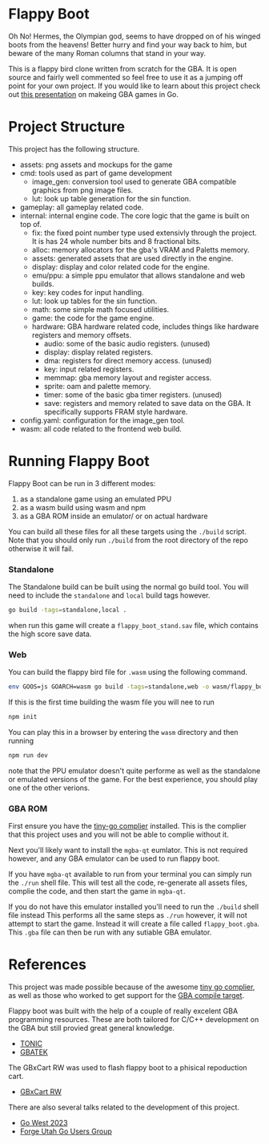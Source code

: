 # Flappy Boot
Oh No! Hermes, the Olympian god, seems to have dropped on of his winged boots from the heavens!
Better hurry and find your way back to him, but beware of the many Roman columns that stand in your way.

This is a flappy bird clone written from scratch for the GBA.
It is open source and fairly well commented so feel free to use it as a jumping off point for your own project.
If you would like to learn about this project check out [this presentation](https://youtu.be/mrWJZSVSRVQ?si=653ayqaEtqz5xB6o) on makeing GBA games in Go.

# Project Structure
This project has the following structure.
* assets: png assets and mockups for the game
* cmd: tools used as part of game development
    * image_gen: conversion tool used to generate GBA compatible graphics from png image files.
    * lut: look up table generation for the sin function.
* gameplay: all gameplay related code.
* internal: internal engine code. The core logic that the game is built on top of.
    * fix: the fixed point number type used extensivly through the project. It is has 24 whole number bits and 8 fractional bits.
    * alloc: memory allocators for the gba's VRAM and Paletts memory.
    * assets: generated assets that are used directly in the engine.
    * display: display and color related code for the engine.
    * emu/ppu: a simple ppu emulator that allows standalone and web builds.
    * key: key codes for input handling.
    * lut: look up tables for the sin function.
    * math: some simple math focused utilities.
    * game: the code for the game engine.
    * hardware: GBA hardware related code, includes things like hardware registers and memory offsets.
        * audio: some of the basic audio registers. (unused)
        * display: display related registers.
        * dma: registers for direct memory access. (unused)
        * key: input related registers.
        * memmap: gba memory layout and register access. 
        * sprite: oam and palette memory.
        * timer: some of the basic gba timer registers. (unused)
        * save: registers and memory related to save data on the GBA. It specifically supports FRAM style hardware.
* config.yaml: configuration for the image_gen tool.
* wasm: all code related to the frontend web build.

# Running Flappy Boot
Flappy Boot can be run in 3 different modes:
1) as a standalone game using an emulated PPU
2) as a wasm build using wasm and npm
3) as a GBA ROM inside an emulator/ or on actual hardware

You can build all these files for all these targets using the `./build` script.
Note that you should only run `./build` from the root directory of the repo otherwise it will fail.

### Standalone
The Standalone build can be built using the normal go build tool.
You will need to include the `standalone` and `local` build tags however.
```sh
go build -tags=standalone,local .
```
when run this game will create a `flappy_boot_stand.sav` file, which contains the high score save data.

### Web
You can build the flappy bird file for `.wasm` using the following command.
```sh
env GOOS=js GOARCH=wasm go build -tags=standalone,web -o wasm/flappy_boot.wasm github.com/bjatkin/flappy_boot
```

If this is the first time building the wasm file you will nee to run
```sh
npm init
```

You can play this in a browser by entering the `wasm` directory and then running
```sh
npm run dev
```

note that the PPU emulator doesn't quite performe as well as the standalone or emulated versions of the game.
For the best experience, you should play one of the other verions.

### GBA ROM
First ensure you have the [tiny-go complier](https://tinygo.org/getting-started/install/) installed.
This is the complier that this project uses and you will not be able to complie without it.

Next you'll likely want to install the `mgba-qt` eumlator.
This is not required however, and any GBA emulator can be used to run flappy boot.

If you have `mgba-qt` available to run from your terminal you can simply run the `./run` shell file.
This will test all the code, re-generate all assets files, complie the code, and then start the game in `mgba-qt`.

If you do not have this emulator installed you'll need to run the `./build` shell file instead
This performs all the same steps as `./run` however, it will not attempt to start the game.
Instead it will create a file called `flappy_boot.gba`.
This `.gba` file can then be run with any sutiable GBA emulator.

# References
This project was made possible because of the awesome [tiny go complier](https://tinygo.org/),
as well as those who worked to get support for the [GBA compile target](https://tinygo.org/docs/reference/microcontrollers/gameboy-advance/).

Flappy boot was built with the help of a couple of really excelent GBA programming resources.
These are both tailored for C/C++ development on the GBA but still provied great general knowledge.
* [TONIC](https://www.coranac.com/tonc/text/toc.htm)
* [GBATEK](https://problemkaputt.de/gbatek.htm)

The GBxCart RW was used to flash flappy boot to a phisical repoduction cart.
* [GBxCart RW](https://www.gbxcart.com/)

There are also several talks related to the development of this project.
* [Go West 2023](https://www.youtube.com/live/5qvfAc1C2Kg?si=mJF-05vCzNOkdn4z&t=5955)
* [Forge Utah Go Users Group](https://youtu.be/mrWJZSVSRVQ?si=SfUO3th8HURi0uJj)
